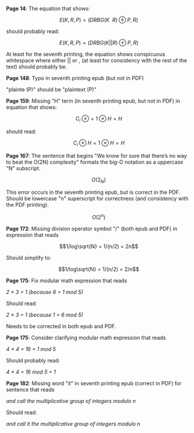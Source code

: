 **Page 14**: The equation that shows:

```math
E(K, R, P) = (DRBG(K\ \ R) \oplus P, R)
```

should probably read:

```math
E(K, R, P) = (DRBG(K || R) \oplus P, R)
```

At least for the seventh printing, the equation shows conspicuous whitespace where either || or , (at least for consistency with the rest of the text) should probably be.

**Page 148**: Typo in seventh printing epub (but not in PDF)

"plainte (P)" should be "plaintext (P)"

**Page 159**: Missing "H" term (in seventh printing epub, but not in PDF) in equation that shows:

```math
C_{i}\ \otimes = 1 \otimes H = H
```

should read:

```math
C_{i} \otimes H = 1 \otimes H = H
```

**Page 167**: The sentence that begins "We know for sure that there’s no way to beat the O(2N) complexity" formats the big-O notation as a uppercase "N" subscript.

```math
O(2_{N})
```

This error occurs in the seventh printing epub, but is correct in the PDF. Should be lowercase "n" superscript for correctness (and consistency with the PDF printing).

```math
O(2^{n})
```

**Page 172**: Missing division operator symbol "/" (both epub and PDF) in expression that reads

```math
1/log\sqrt{N} = 1/(n/2) = 2n
```

Should simplify to:

```math
1/log\sqrt{N} = 1/(n/2) = 2/n
```

**Page 175**: Fix modular math expression that reads

*2 × 3 = 1 (because 6 = 1 mod 5)*

Should read:

*2 × 3 = 1 (because 1 = 6 mod 5)*

Needs to be corrected in both epub and PDF.

**Page 175**: Consider clarifying modular math expression that reads

*4 × 4 = 16 = 1 mod 5*

Should probably read:

*4 × 4 = 16 mod 5 = 1*

**Page 182**: Missing word "it" in seventh printing epub (correct in PDF) for sentence that reads

*and call the multiplicative group of integers modulo n*

Should read:

*and call it the multiplicative group of integers modulo n*
